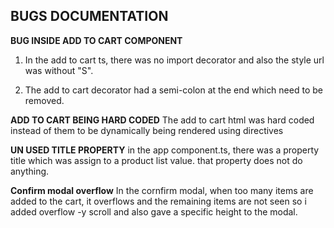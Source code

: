 ## BUGS DOCUMENTATION

**BUG INSIDE ADD TO CART COMPONENT**
1. In the add to cart ts, there was no import decorator and also the style url was without "S".

2. The add to cart decorator had a semi-colon at the end which need to be removed.

**ADD TO CART BEING HARD CODED**
The add to cart html was hard coded instead of them to be dynamically being rendered using directives

**UN USED TITLE PROPERTY**
in the app component.ts, there was a property title which was assign to a product list value. that property does not do anything.

**Confirm modal overflow**
In the cornfirm modal, when too many items are added to the cart, it overflows and the remaining items are not seen so i added overflow -y scroll and also gave a specific height to the modal.